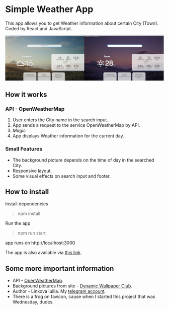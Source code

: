 # Simple Weather App

This app allows you to get Weather information about certain City (Town). Coded by React and JavaScript.

![Desctop1](./public/shots/desc.jpeg)


## How it works

### API - OpenWeatherMap

1. User enters the City name in the search input.
2. App sends a request to the service OpenWeatherMap by API.
3. *Magic*
4. App displays Weather information for the current day.

### Small Features

* The background picture depends on the time of day in the searched City.
* Responsive layout.
* Some visual effects on search input and footer.
## How to install ##

Install dependencies
> npm install

Run the app
> npm run start

app runs on http://localhost:3000

The app is also available via [this link](https://leckerbissen.github.io/).

## Some more important information ##
* API - [OpenWeatherMap](https://openweathermap.org/api).
* Background pictures from site - [Dynamic Wallpaper Club](https://dynamicwallpaper.club/wallpaper/a9q1jiy0cu).
* Author - Linkova Iuliia. My [telegram account](leckerbissen).
* There is a frog on favicon, cause when I started this project that was Wednesday, dudes.